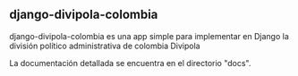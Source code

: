## django-divipola-colombia

django-divipola-colombia es una app simple para implementar en Django la división político administrativa de colombia Divipola

La documentación detallada se encuentra en el directorio "docs".
